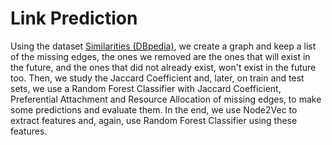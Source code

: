 # Link Prediction
Using the dataset <a href="http://konect.cc/networks/dbpedia-similar/"> Similarities (DBpedia)</a>, we create a graph and keep a list of the missing edges, the ones we removed are the ones that will exist in the future, and the ones that did not already exist, won't exist in the future too. Then, we study the Jaccard Coefficient and, later, on train and test sets, we use a Random Forest Classifier with Jaccard Coefficient, Preferential Attachment and Resource Allocation of missing edges, to make some predictions and evaluate them. In the end, we use Node2Vec to extract features and, again, use Random Forest Classifier using these features.
